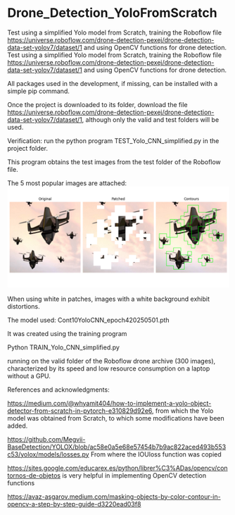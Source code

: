 # Drone_Detection_YoloFromScratch
Test using a simplified Yolo model from Scratch, training the Roboflow file https://universe.roboflow.com/drone-detection-pexej/drone-detection-data-set-yolov7/dataset/1 and using OpenCV functions for drone detection.
Test using a simplified Yolo model from Scratch, training the Roboflow file https://universe.roboflow.com/drone-detection-pexej/drone-detection-data-set-yolov7/dataset/1 and using OpenCV functions for drone detection.

All packages used in the development, if missing, can be installed with a simple pip command.

Once the project is downloaded to its folder, download the file https://universe.roboflow.com/drone-detection-pexej/drone-detection-data-set-yolov7/dataset/1, although only the valid and test folders will be used.

Verification: run the python program TEST_Yolo_CNN_simplified.py in the project folder.

This program obtains the test images from the test folder of the Roboflow file.

The 5 most popular images are attached:
![Fig1](https://github.com/ablanco1950/Drone_Detection_YoloFromScratch/blob/main/Figure_1.png)

When using white in patches, images with a white background exhibit distortions.

The model used: Cont10YoloCNN_epoch420250501.pth

It was created using the training program

Python TRAIN_Yolo_CNN_simplified.py

running on the valid folder of the Roboflow drone archive (300 images), characterized by its speed and low resource consumption on a laptop without a GPU.

References and acknowledgments:

https://medium.com/@whyamit404/how-to-implement-a-yolo-object-detector-from-scratch-in-pytorch-e310829d92e6, from which the Yolo model was obtained from Scratch, to which some modifications have been added.

https://github.com/Megvii-BaseDetection/YOLOX/blob/ac58e0a5e68e57454b7b9ac822aced493b553c53/yolox/models/losses.py
From where the IOUloss function was copied

https://sites.google.com/educarex.es/python/librer%C3%ADas/opencv/contornos-de-objetos is very helpful in implementing OpenCV detection functions

https://avaz-asgarov.medium.com/masking-objects-by-color-contour-in-opencv-a-step-by-step-guide-d3220ead03f8
